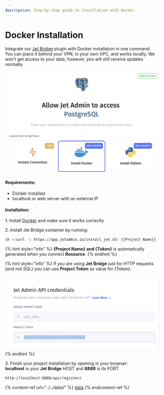 ```yaml
---
description: Step-by-step guide to installation with Docker.
---
```


# Docker Installation

Integrate our [Jet Bridge](../../../jet-bridge-deployment/jet-admin/) plugin with Docker installation in one command. You can place it behind your VPN, in your own VPC, and works locally. We won’t get access to your data, however, you will still receive updates normally.

![](<../../../.gitbook/assets/image (819).png>)

#### Requirements:

* Docker installed
* localhost or web server with an external IP

#### Installation:

1\. Install [Docker](https://docs.docker.com/get-docker/) and make sure it works correctly.

2\. Install Jet Bridge container by running:&#x20;

```bash
sh <(curl -s https://app.jetadmin.io/install_jet.sh) {{Project Name}} {{Token}}
```

{% hint style="info" %}
**{Project Name} and {Token}** is automatically generated when you connect **Resource**.
{% endhint %}

{% hint style="info" %}
If you are using **Jet Bridge** just for HTTP requests (and not SQL) you can use **Project Token** as value for {Token}.

![](<../../../.gitbook/assets/image (877).png>)
{% endhint %}

3\.  Finish your project installation by opening in your browser:\
**localhost** is your **Jet Bridge** HOST and **8888** is its PORT.

```bash
http://localhost:8888/api/register/
```

{% content-ref url="../../data/" %}
[data](../../data/)
{% endcontent-ref %}
